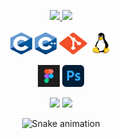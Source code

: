 <div align ="center" >
  <p>
    <b>
    </b>
  </p>
  
</div>

<div align="center">
  <a href="https://github.com/Danijnog">
    <img height="150em" src="https://github-readme-stats.vercel.app/api?username=Danijnog&count_private=true&include_all_commits=true&show_icons=true&theme=dracula&hide_border=false&show_owner=true"/>
    <img height="150em" src="https://github-readme-stats.vercel.app/api/top-langs/?username=Danijnog&theme=dracula&hide_border=false&&layout=compact"/>
  </a>
</div>

<div align="center" valign="top"><br>
  <img align = "center" alt = "c" height = "35" width = "35" src = "https://github.com/Danijnog/Danijnog/blob/main/c_logo.png">
  <img align = "center" alt = "cpp" height = "35" width = "35" src = "https://github.com/Danijnog/Danijnog/blob/main/cpp_logo.png">
  <img align="center" alt="git" height="35" width="45" src="https://raw.githubusercontent.com/devicons/devicon/master/icons/git/git-original.svg">
  <img align="center" alt="linux" height="35" width="35" src="https://raw.githubusercontent.com/devicons/devicon/master/icons/linux/linux-original.svg">
  <br> </br>
  <img align="center" alt="figma" height="35" width="35" src="https://github.com/Danijnog/Danijnog/blob/main/figma.svg">
  <img align="center" alt="photoshop" height="35" width="35" src="https://github.com/Danijnog/Danijnog/blob/main/photoshop_icon.svg">
  
</div><br>

<div align="center">
  <a href="https://www.instagram.com/danijnog/" target="_blank"><img src="https://img.shields.io/badge/-Instagram-%23E4405F?style=for-the-badge&logo=instagram&logoColor=white" target="_blank"></a>
  <a href="https://www.linkedin.com/in/daniel-nogueira-b83b95254/" target="_blank"><img src="https://img.shields.io/badge/-LinkedIn-%230077B5?style=for-the-badge&logo=linkedin&logoColor=white" target="_blank"></a> 
</a>
</div>

<div align="center">

  ![Snake animation](https://github.com/danielbped/danielbped/blob/output/github-contribution-grid-snake.svg)
  
</div>

<div align="center">
<!--   <p>Feito com :heart: -->
</div>


